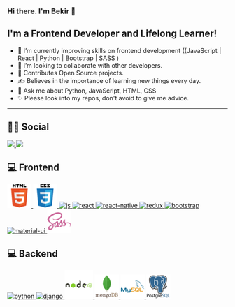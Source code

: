 ### Hi there. I'm Bekir 👋

## I'm a Frontend Developer and Lifelong Learner!
<ul>
<li>🌱 I’m currently  improving skills on frontend development ((JavaScript | React | Python | Bootstrap | SASS )</li>
<li>👯 I’m looking to collaborate with other developers.</li>
<li>🥅 Contributes Open Source projects.</li>
<li>✍ Believes in the importance of learning new things every day.</li>
<li>💬 Ask me about Python, JavaScript, HTML, CSS</li>
<li>✨ Please look into my repos, don't avoid to give me advice.</li>
  </ul>
<hr/>

## 👨👩 Social
<a href="https://www.linkedin.com/in/bekiru%C4%9Fur/"><img src="https://camo.githubusercontent.com/a493f6833f99fb3c85788d6d9305e6b7a42b838e5ee5d138fd9a8214a7e77472/68747470733a2f2f696d672e736869656c64732e696f2f62616467652f6c696e6b6564696e2d2532333030373742352e7376673f267374796c653d666f722d7468652d6261646765266c6f676f3d6c696e6b6564696e266c6f676f436f6c6f723d7768697465"/> </a> 
<a href="mailto:bekirugur070@gmail.com"><img src="https://camo.githubusercontent.com/b010174bf1db503c35a1e9ca24ca85ccf11ba79f0db19e3ce7bab1a86e8b9616/68747470733a2f2f696d672e736869656c64732e696f2f62616467652f676d61696c2d6631663266362e7376673f267374796c653d666f722d7468652d6261646765266c6f676f3d676d61696c266c6f676f436f6c6f723d726564"> </a>

## 💻 Frontend

<a href="#"> <img src="https://raw.githubusercontent.com/devicons/devicon/master/icons/html5/html5-original-wordmark.svg" alt="html5" width="55" height="55" style="max-width: 100%;"> </a>
<a href="#"> <img src="https://raw.githubusercontent.com/devicons/devicon/master/icons/css3/css3-original-wordmark.svg" alt="css3" width="55" height="55" style="max-width: 100%;"> </a>
<a href="#"> <img src="https://camo.githubusercontent.com/d665435625c7b27b5616f4a59fd34de958c7ec69a7c15a73f1f7df9c4d29abc0/68747470733a2f2f63646e2e69636f6e2d69636f6e732e636f6d2f69636f6e73322f323130382f504e472f3531322f6a6176617363726970745f69636f6e5f3133303930302e706e67" alt="js" width="55" height="55" data-canonical-src="https://cdn.icon-icons.com/icons2/2108/PNG/512/javascript_icon_130900.png" style="max-width: 100%;"> </a>
<a href="#"> <img src="https://camo.githubusercontent.com/82b8bbebc766d815a5e7a1ce3b1b255bc9ed509521722c37c27a724e16dcbc63/68747470733a2f2f63646e2e69636f6e2d69636f6e732e636f6d2f69636f6e73322f323431352f504e472f3531322f72656163745f6f726967696e616c5f776f72646d61726b5f6c6f676f5f69636f6e5f3134363337352e706e67" alt="react" width="55" height="55" data-canonical-src="https://cdn.icon-icons.com/icons2/2415/PNG/512/react_original_wordmark_logo_icon_146375.png" style="max-width: 100%;"> </a>
<a href="#"> <img src="https://camo.githubusercontent.com/a43495a607efd1864aa2aef9005d7cd2ca5c329bc4a7ec1b3e405b330d3b8f1c/68747470733a2f2f7777772e706e676b69742e636f6d2f706e672f64657461696c2f3337332d333733383639315f72656163742d6e61746976652d7376672d7472616e73666f726d65722d616c6c6f77732d796f752d696d706f72742d7376672e706e67" alt="react-native" width="55" height="55" data-canonical-src="https://www.pngkit.com/png/detail/373-3738691_react-native-svg-transformer-allows-you-import-svg.png" style="max-width: 100%;"> </a>
<a href="#"> <img src="https://camo.githubusercontent.com/0e620098c29671ceebe9dd8e6ebb1cabc0d568eb0d7921f88a8558ed227f48d8/68747470733a2f2f75706c6f61642e77696b696d656469612e6f72672f77696b6970656469612f636f6d6d6f6e732f342f34392f52656475782e706e67" alt="redux" width="55" height="55" data-canonical-src="https://upload.wikimedia.org/wikipedia/commons/4/49/Redux.png" style="max-width: 100%;"> </a>
<a href="#"> <img src="https://camo.githubusercontent.com/d7e3eaf17315d119bfec4fdc4c99399e5eb924542ba61a5ca21cc0a30f5e2c54/68747470733a2f2f63646e2e69636f6e2d69636f6e732e636f6d2f69636f6e73322f323431352f504e472f3531322f626f6f7473747261705f706c61696e5f776f72646d61726b5f6c6f676f5f69636f6e5f3134363632302e706e67" alt="bootstrap" height="55" data-canonical-src="https://cdn.icon-icons.com/icons2/2415/PNG/512/bootstrap_plain_wordmark_logo_icon_146620.png" style="max-width: 100%;"> </a>
<a href="#"> <img src="https://camo.githubusercontent.com/9d77cf86f820de21d3edbdc0ef15f1c880df93633a41c6da7afc3c39b2b8a1c0/68747470733a2f2f6d75692e636f6d2f7374617469632f6c6f676f2e706e67" alt="material-ui" height="55" data-canonical-src="https://mui.com/static/logo.png" style="max-width: 100%;"> </a>
<a href="https://sass-lang.com" rel="nofollow"> <img src="https://raw.githubusercontent.com/devicons/devicon/master/icons/sass/sass-original.svg" alt="sass" width="55" height="55" style="max-width: 100%;"> </a>

## 💻 Backend
<a href="#"> <img src="https://camo.githubusercontent.com/edbf0a154fb266da96cd1b5379eec350cff7ef072ba42ee003c713c321cb0ba8/68747470733a2f2f7777772e707974686f6e2e6f72672f7374617469632f696d672f707974686f6e2d6c6f676f2e706e67" alt="python" height="55" data-canonical-src="https://www.python.org/static/img/python-logo.png" style="max-width: 100%;"> </a>
<a href="#"> <img src="https://camo.githubusercontent.com/985dacf7c531ee3cc64599c1b461aeba1ea161061a02081c8c4fc6308ee3bb8a/68747470733a2f2f7777772e646a616e676f70726f6a6563742e636f6d2f6d2f696d672f6c6f676f732f646a616e676f2d6c6f676f2d6e656761746976652e706e67" alt="django" height="55" data-canonical-src="https://www.djangoproject.com/m/img/logos/django-logo-negative.png" style="max-width: 100%;"> </a>
<a href="#"> <img src="https://raw.githubusercontent.com/devicons/devicon/master/icons/nodejs/nodejs-original-wordmark.svg" alt="nodejs" height="65" style="max-width: 100%;"> </a>
<a href="#"> <img src="https://raw.githubusercontent.com/devicons/devicon/master/icons/mongodb/mongodb-original-wordmark.svg" alt="mongodb" height="55" style="max-width: 100%;"> </a>
<a href="#"> <img src="https://raw.githubusercontent.com/devicons/devicon/master/icons/mysql/mysql-original-wordmark.svg" alt="mysql" height="55" style="max-width: 100%;"> </a>
<a href="#"> <img src="https://raw.githubusercontent.com/devicons/devicon/master/icons/postgresql/postgresql-original-wordmark.svg" alt="postgresql" height="55" style="max-width: 100%;"> </a>
<!--
**bekirugurr/bekirugurr** is a ✨ _special_ ✨ repository because its `README.md` (this file) appears on your GitHub profile.

Here are some ideas to get you started:

- 🔭 I’m currently working on ...
- 🌱 I’m currently learning ...
- 👯 I’m looking to collaborate on ...
- 🤔 I’m looking for help with ...
- 💬 Ask me about ...
- 📫 How to reach me: ...
- 😄 Pronouns: ...
- ⚡ Fun fact: ...
-->
